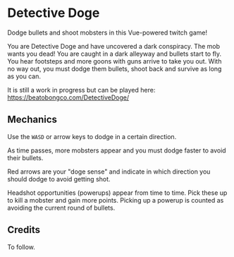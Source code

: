 # Detective Doge

Dodge bullets and shoot mobsters in this Vue-powered twitch game!

You are Detective Doge and have uncovered a dark conspiracy. The mob wants you dead! You are caught in a dark alleyway and bullets start to fly. You hear footsteps and more goons with guns arrive to take you out. With no way out, you must dodge them bullets, shoot back and survive as long as you can.

It is still a work in progress but can be played here: https://beatobongco.com/DetectiveDoge/

## Mechanics

Use the `WASD` or arrow keys to dodge in a certain direction.

As time passes, more mobsters appear and you must dodge faster to avoid their bullets.

Red arrows are your "doge sense" and indicate in which direction you should dodge to avoid getting shot.

Headshot opportunities (powerups) appear from time to time. Pick these up to kill a mobster and gain more points. Picking up a powerup is counted as avoiding the current round of bullets.

## Credits

To follow.
